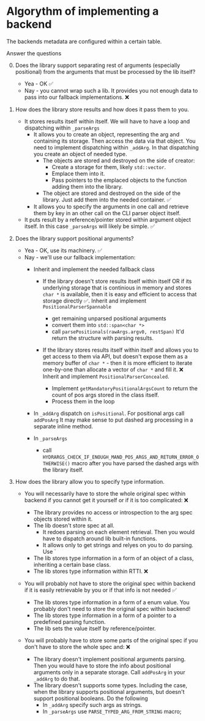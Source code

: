 Algorythm of implementing a backend
===================================

The backends metadata are configured within a certain table.

Answer the questions

0. Does the library support separating rest of arguments (especially positional) from the arguments that must be processed by the lib itself?
	* Yea - OK ✅
	* Nay - you cannot wrap such a lib. It provides you not enough data to pass into our fallback implementations. ❌

2. How does the library store results and how does it pass them to you.
	* It stores results itself within itself. We will have to have a loop and dispatching within `_parseArgs`
		* It allows you to create an object, representing the arg and containing its storage. Then access the data via that object. You need to implement dispatching within `_addArg`. In that dispatching you create an object of needed type.
			* The objects are stored and destroyed on the side of creator:
				* Create a storage for them, likely `std::vector`.
				* Emplace them into it.
				* Pass pointers to the emplaced objects to the function adding them into the library.
			* The object are stored and destroyed on the side of the library. Just add them into the needed container. ✅
		* It allows you to specify the arguments in one call and retrieve them by key in an other call on the CLI parser object itself.
	* It puts result by a reference/pointer stored within argument object itself. In this case `_parseArgs` will likely be simple. ✅

3. Does the library support positional arguments?
	* Yea - OK, use its machinery. ✅
	* Nay - we'll use our fallback implementation:
		* Inherit and implement the needed fallback class

			* If the library doesn't store results itself within itself OR if its underlying storage that is continious in memory and stores `char *` is available, then it is easy and efficient to access that storage directly ✅. Inherit and implement `PositionalParserSpannable`
				* get remaining unparsed positional arguments
				* convert them into `std::span<char *>`
				* call `parsePositionals(rawArgs.argv0, restSpan)` It'd return the structure with parsing results.

			* If the library stores results itself within itself and allows you to get access to them via API, but doesn't expose them as a memory buffer of `char *` - then it is more efficient to iterate one-by-one than allocate a vector of `char *` and fill it. ❌ Inherit and implement `PositionalParserConcealed`.
				* Implement `getMandatoryPositionalArgsCount` to return the count of pos args stored in the class itself.
				* Process them in the loop

		* In `_addArg` dispatch on `isPositional`. For positional args call `addPosArg` It may make sense to put dashed arg processing in a separate inline method.
		* In `_parseArgs`
			* call `HYDRARGS_CHECK_IF_ENOUGH_MAND_POS_ARGS_AND_RETURN_ERROR_OTHERWISE()` macro after you have parsed the dashed args with the library itself.


4. How does the library allow you to specify type information.
	* You will necessarily have to store the whole original spec within backend if you cannot get it yourself or if it is too complicated: ❌
		* The library provides no access or introspection to the arg spec objects stored within it.
		* The lib doesn't store spec at all.
			* It redoes parsing on each element retrieval. Then you would have to dispatch around lib built-in functions.
			* It allows only to get strings and relyes on you to do parsing. Use `
		* The lib stores type information in a form of an object of a class, inheriting a certain base class. 
		* The lib stores type information within RTTI. ❌

	* You will probably not have to store the original spec within backend if it is easily retrievable by you or if that info is not needed ✅
		* The lib stores type information in a form of a enum value. You probably don't need to store the original spec within backend!
		* The lib stores type information in a form of a pointer to a predefined parsing function.
		* The lib sets the value itself by reference/pointer.

	* You will probably have to store some parts of the original spec if you don't have to store the whole spec and: ❌
		* The library doesn't implement positional arguments parsing. Then you would have to store the info about positional arguments only in a separate storage. Call `addPosArg` in your `_addArg` to do that.
		* The library doesn't supports some types. Including the case, when the library supports positional arguments, but doesn't support positional booleans. Do the following
			* In `_addArg` specify such args as strings.
			* In `_parseArgs` use `PARSE_TYPED_ARG_FROM_STRING` macro;
